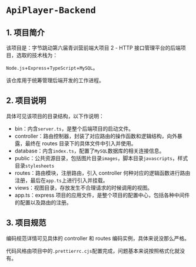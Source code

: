 # `ApiPlayer-Backend`

## 1. 项目简介

该项目是：字节跳动第六届青训营前端大项目 2 - HTTP 接口管理平台的后端项目，选取的技术栈为：

`Node.js`+`Express`+`TypeScript`+`MySQL`。

该仓库用于统筹管理后端开发的工作进程。

## 2. 项目说明

具体可见该项目的目录结构，以下作说明：

- bin：内含`server.ts`，是整个后端项目的启动文件。
- controller：路由控制器，封装了对应路由的操作函数和逻辑结构，向外暴露，最终在 routes 目录下的具体文件中引入并使用。
- database：内含`index.ts`，配置了`MySQL`数据库的相关连接信息。
- public：公共资源目录，包括图片目录`images`，脚本目录`javascripts`，样式目录`stylesheets`
- routes：路由模块，注册路由，引入 controller 何种对应的逻辑函数进行路由注册，最后在`app.ts`上进行引入并挂载。
- views：视图目录，存放发生不合理请求的时候调用的视图。
- app.ts：express 项目的应用文件，是整个项目的配置中心，包括各种中间件的配置以及路由的注册。

## 3. 项目规范

编码规范详情可见具体的 controller 和 routes 编码实例，具体来说没那么严格。

代码风格由项目中的`.prettierrc.cjs`配置完成，问题基本来说按照格式化就没有。
